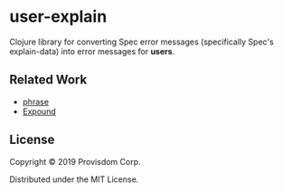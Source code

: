# user-explain

Clojure library for converting Spec error messages (specifically Spec's 
explain-data) into error messages for **users**.

## Related Work

- [phrase](https://github.com/alexanderkiel/phrase)
- [Expound](https://github.com/bhb/expound)

## License 

Copyright © 2019 Provisdom Corp.

Distributed under the MIT License.